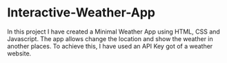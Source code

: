 # Interactive-Weather-App

In this project I have created a Minimal Weather App using HTML, CSS and Javascript. 
The app allows change the location and show the weather in another places. To achieve this, I have used an API Key got of a weather website.
